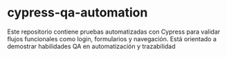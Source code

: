 # cypress-qa-automation
Este repositorio contiene pruebas automatizadas con Cypress para validar flujos funcionales como login, formularios y navegación. Está orientado a demostrar habilidades QA en automatización y trazabilidad
